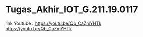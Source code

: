 # Tugas_Akhir_IOT_G.211.19.0117

link Youtube :
    https://youtu.be/Qb_CaZmYHTk
    https://youtu.be/Qb_CaZmYHTk
